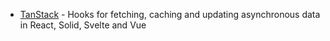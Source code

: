 - [TanStack](https://github.com/TanStack/query) - Hooks for fetching, caching and updating asynchronous data in React, Solid, Svelte and Vue
